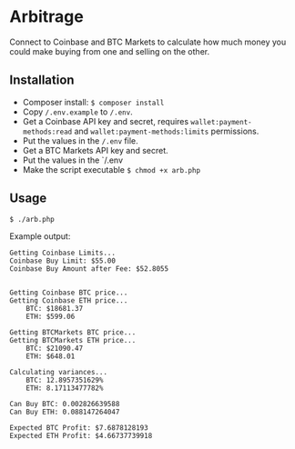 # Arbitrage

Connect to Coinbase and BTC Markets to calculate how much money you could make buying from one and selling on the other.

## Installation

- Composer install: `$ composer install`
- Copy `/.env.example` to `/.env`.
- Get a Coinbase API key and secret, requires `wallet:payment-methods:read` and `wallet:payment-methods:limits` permissions.
- Put the values in the `/.env` file.
- Get a BTC Markets API key and secret.
- Put the values in the `/.env
- Make the script executable `$ chmod +x arb.php`

## Usage

`$ ./arb.php`

Example output:

```
Getting Coinbase Limits...
Coinbase Buy Limit: $55.00
Coinbase Buy Amount after Fee: $52.8055


Getting Coinbase BTC price...
Getting Coinbase ETH price...
    BTC: $18681.37
    ETH: $599.06

Getting BTCMarkets BTC price...
Getting BTCMarkets ETH price...
    BTC: $21090.47
    ETH: $648.01

Calculating variances...
    BTC: 12.8957351629%
    ETH: 8.17113477782%

Can Buy BTC: 0.002826639588
Can Buy ETH: 0.088147264047

Expected BTC Profit: $7.6878128193
Expected ETH Profit: $4.66737739918
```